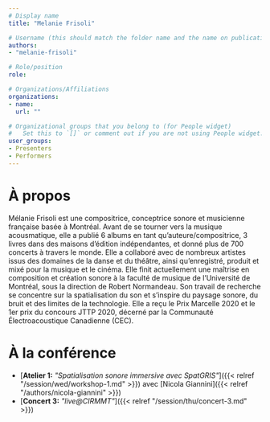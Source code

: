 ```yaml
---
# Display name
title: "Melanie Frisoli"

# Username (this should match the folder name and the name on publications)
authors:
- "melanie-frisoli"

# Role/position
role:

# Organizations/Affiliations
organizations:
- name: 
  url: ""

# Organizational groups that you belong to (for People widget)
#   Set this to `[]` or comment out if you are not using People widget.
user_groups:
- Presenters
- Performers
---
```


# À propos

Mélanie Frisoli est une compositrice, conceptrice sonore et musicienne française basée à Montréal. Avant de se tourner vers la musique acousmatique, elle a publié 6 albums en tant qu’auteure/compositrice, 3 livres dans des maisons d’édition indépendantes, et donné plus de 700 concerts à travers le monde. Elle a collaboré avec de nombreux artistes issus des domaines de la danse et du théâtre, ainsi qu’enregistré, produit et mixé pour la musique et le cinéma. Elle finit actuellement une maîtrise en composition et création sonore à la faculté de musique de l’Université de Montréal, sous la direction de Robert Normandeau. Son travail de recherche se concentre sur la spatialisation du son et s’inspire du paysage sonore, du bruit et des limites de la technologie. Elle a reçu le Prix Marcelle 2020 et le 1er prix du concours JTTP 2020, décerné par la Communauté Électroacoustique Canadienne (CEC). 

# À la conférence

- [**Atelier 1:** *"Spatialisation sonore immersive avec SpatGRIS"*]({{< relref "/session/wed/workshop-1.md" >}}) avec [Nicola Giannini]({{< relref "/authors/nicola-giannini" >}})
- [**Concert 3:** *"live@CIRMMT"*]({{< relref "/session/thu/concert-3.md" >}})
